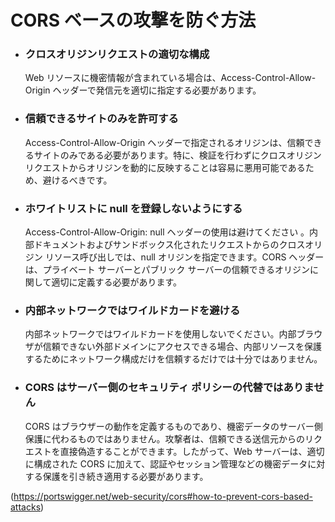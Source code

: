 # CORS ベースの攻撃を防ぐ方法

- ### クロスオリジンリクエストの適切な構成

  Web リソースに機密情報が含まれている場合は、Access-Control-Allow-Origin ヘッダーで発信元を適切に指定する必要があります。

- ### 信頼できるサイトのみを許可する

  Access-Control-Allow-Origin ヘッダーで指定されるオリジンは、信頼できるサイトのみである必要があります。特に、検証を行わずにクロスオリジンリクエストからオリジンを動的に反映することは容易に悪用可能であるため、避けるべきです。

- ### ホワイトリストに null を登録しないようにする

  Access-Control-Allow-Origin: null ヘッダーの使用は避けてください 。内部ドキュメントおよびサンドボックス化されたリクエストからのクロスオリジン リソース呼び出しでは、null オリジンを指定できます。CORS ヘッダーは、プライベート サーバーとパブリック サーバーの信頼できるオリジンに関して適切に定義する必要があります。

- ### 内部ネットワークではワイルドカードを避ける

  内部ネットワークではワイルドカードを使用しないでください。内部ブラウザが信頼できない外部ドメインにアクセスできる場合、内部リソースを保護するためにネットワーク構成だけを信頼するだけでは十分ではありません。

- ### CORS はサーバー側のセキュリティ ポリシーの代替ではありません
  CORS はブラウザーの動作を定義するものであり、機密データのサーバー側保護に代わるものではありません。攻撃者は、信頼できる送信元からのリクエストを直接偽造することができます。したがって、Web サーバーは、適切に構成された CORS に加えて、認証やセッション管理などの機密データに対する保護を引き続き適用する必要があります。

(https://portswigger.net/web-security/cors#how-to-prevent-cors-based-attacks)
